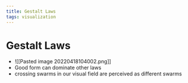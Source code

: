 ```yaml
---
title: Gestalt Laws
tags: visualization
---
```


# Gestalt Laws
- ![[Pasted image 20220418104002.png]]
- Good form can dominate other laws
- crossing swarms in our visual field are perceived as different swarms












































